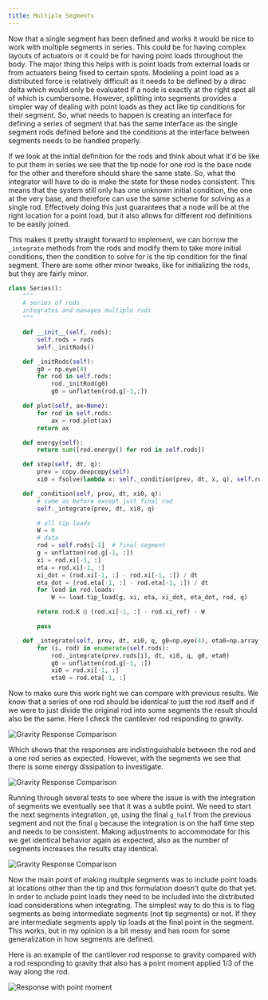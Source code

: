 ```yaml
---
title: Multiple Segments
---
```


Now that a single segment has been defined and works it would be nice to work with multiple segments in series. This could be for having complex layouts of actuators or it could be for having point loads throughout the body. The major thing this helps with is point loads from external loads or from actuators being fixed to certain spots. Modeling a point load as a distributed force is relatively difficult as it needs to be defined by a dirac delta which would only be evaluated if a node is exactly at the right spot all of which is cumbersome. However, splitting into segments provides a simpler way of dealing with point loads as they act like tip conditions for their segment. So, what needs to happen is creating an interface for defining a series of segment that has the same interface as the single segment rods defined before and the conditions at the interface between segments needs to be handled properly.

If we look at the initial definition for the rods and think about what it'd be like to put them in series we see that the tip node for one rod is the base node for the other and therefore should share the same state. So, what the integrator will have to do is make the state for these nodes consistent. This means that the system still only has one unknown initial condition, the one at the very base, and therefore can use the same scheme for solving as a single rod. Effectively doing this just guarantees that a node will be at the right location for a point load, but it also allows for different rod definitions to be easily joined.

This makes it pretty straight forward to implement, we can borrow the `_integrate` methods from the rods and modify them to take more initial conditions, then the condition to solve for is the tip condition for the final segment. There are some other minor tweaks, like for initializing the rods, but they are fairly minor.

```python
class Series():
    """
    A series of rods
    integrates and manages multiple rods
    """

    def __init__(self, rods):
        self.rods = rods
        self._initRods()

    def _initRods(self):
        g0 = np.eye(4)
        for rod in self.rods:
            rod._initRod(g0)
            g0 = unflatten(rod.g[-1,:])

    def plot(self, ax=None):
        for rod in self.rods:
            ax = rod.plot(ax)
        return ax

    def energy(self):
        return sum([rod.energy() for rod in self.rods])

    def step(self, dt, q):
        prev = copy.deepcopy(self)
        xi0 = fsolve(lambda x: self._condition(prev, dt, x, q), self.rods[0].xi[0, :])

    def _condition(self, prev, dt, xi0, q):
        # same as before except just final rod
        self._integrate(prev, dt, xi0, q)

        # all tip loads
        W = 0
        # data
        rod = self.rods[-1]  # final segment
        g = unflatten(rod.g[-1, :])
        xi = rod.xi[-1, :]
        eta = rod.xi[-1, :]
        xi_dot = (rod.xi[-1, :] - rod.xi[-1, :]) / dt
        eta_dot = (rod.eta[-1, :] - rod.eta[-1, :]) / dt
        for load in rod.loads:
            W += load.tip_load(g, xi, eta, xi_dot, eta_dot, rod, q)

        return rod.K @ (rod.xi[-1, :] - rod.xi_ref) - W

        pass

    def _integrate(self, prev, dt, xi0, q, g0=np.eye(4), eta0=np.array([0, 0, 0, 0, 0, 0])):
        for (i, rod) in enumerate(self.rods):
            rod._integrate(prev.rods[i], dt, xi0, q, g0, eta0)
            g0 = unflatten(rod.g[-1, :])
            xi0 = rod.xi[-1, :]
            eta0 = rod.eta[-1, :]
```

Now to make sure this work right we can compare with previous results. We know that a series of one rod should be identical to just the rod itself and if we were to just divide the original rod into some segments the result should also be the same. Here I check the cantilever rod responding to gravity.

![](gravity_comp.png "Gravity Response Comparison")

Which shows that the responses are indistinguishable between the rod and a one rod series as expected. However, with the segments we see that there is some energy dissipation to investigate.

![](gravity_comp2.png "Gravity Response Comparison")

Running through several tests to see where the issue is with the integration of segments we eventually see that it was a subtle point. We need to start the next segments integration, `g0`, using the final `g_half` from the previous segment and not the final `g` because the integration is on the half time step and needs to be consistent. Making adjustments to accommodate for this we get identical behavior again as expected, also as the number of segments increases the results stay identical.

 ![](gravity_comp3.png "Gravity Response Comparison")
 
 
 Now the main point of making multiple segments was to include point loads at locations other than the tip and this formulation doesn't quite do that yet. In order to include point loads they need to be included into the distributed load considerations when integrating. The simplest way to do this is to flag segments as being intermediate segments (not tip segments) or not. If they are intermediate segments apply tip loads at the final point in the segment. This works, but in my opinion is a bit messy and has room for some generalization in how segments are defined.
 
 Here is an example of the cantilever rod response to gravity compared with a rod responding to gravity that also has a point moment applied 1/3 of the way along the rod.
 
 ![](gravity_point.png "Response with point moment") 